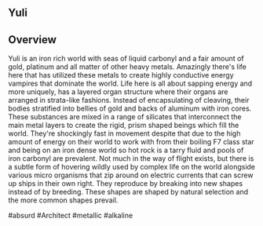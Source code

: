 ## Yuli

## Overview

Yuli is an iron rich world with seas of liquid carbonyl and a fair amount of gold, platinum and all matter of other heavy metals.
Amazingly there's life here that has utilized these metals to create highly conductive energy vampires that dominate the world.
Life here is all about sapping energy and more uniquely, has a layered organ structure where their organs are arranged in strata-like fashions.
Instead of encapsulating of cleaving, their bodies stratified into bellies of gold and backs of aluminum with iron cores.  
These substances are mixed in a range of silicates that interconnect the main metal layers to create the rigid, prism shaped beings which fill the world.
They're shockingly fast in movement despite that due to the high amount of energy on their world to work with from their boiling F7 class star and being on an iron dense world so hot rock is a tarry fluid and pools of iron carbonyl are prevalent.
Not much in the way of flight exists, but there is a subtle form of hovering wildly used by complex life on the world alongside various micro organisms that zip around on electric currents that can screw up ships in their own right.
They reproduce by breaking into new shapes instead of by breeding.  These shapes are shaped by natural selection and the more common shapes prevail.

#absurd
#Architect 
#metallic
#alkaline 
